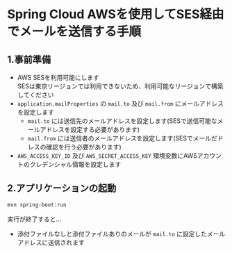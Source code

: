 # Spring Cloud AWSを使用してSES経由でメールを送信する手順

## 1.事前準備
* AWS SESを利用可能にします  
  SESは東京リージョンでは利用できないため、利用可能なリージョンで構築してください
* `application.mailProperties` の `mail.to` 及び `mail.from` にメールアドレスを設定します  
  * `mail.to` には送信先のメールアドレスを設定します(SESで送信可能なメールアドレスを設定する必要があります)
  * `mail.from` には送信者のメールアドレスを設定します(SESでメールだドレスの確認を行う必要があります)
* `AWS_ACCESS_KEY_ID` 及び `AWS_SECRET_ACCESS_KEY` 環境変数にAWSアカウントのクレデンシャル情報を設定します

## 2.アプリケーションの起動
```bash
mvn spring-boot:run
```

実行が終了すると…
* 添付ファイルなしと添付ファイルありのメールが `mail.to` に設定したメールアドレスに送信されます
